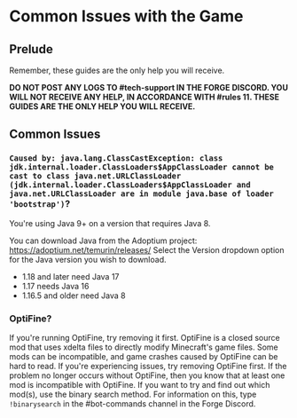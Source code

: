 # Common Issues with the Game
## Prelude
Remember, these guides are the only help you will receive.

**DO NOT POST ANY LOGS TO #tech-support IN THE FORGE DISCORD. YOU WILL NOT RECEIVE ANY HELP, IN ACCORDANCE WITH #rules 11. THESE GUIDES ARE THE ONLY HELP YOU WILL RECEIVE.**

## Common Issues
### `Caused by: java.lang.ClassCastException: class jdk.internal.loader.ClassLoaders$AppClassLoader cannot be cast to class java.net.URLClassLoader (jdk.internal.loader.ClassLoaders$AppClassLoader and java.net.URLClassLoader are in module java.base of loader 'bootstrap')`?

You're using Java 9+ on a version that requires Java 8.

You can download Java from the Adoptium project: https://adoptium.net/temurin/releases/
Select the Version dropdown option for the Java version you wish to download.
- 1.18 and later need Java 17
- 1.17 needs Java 16
- 1.16.5 and older need Java 8

### OptiFine?
If you're running OptiFine, try removing it first. OptiFine is a closed source mod that uses xdelta files to directly modify Minecraft's game files. Some mods can be incompatible, and game crashes caused by OptiFine can be hard to read. If you're experiencing issues, try removing OptiFine first. If the problem no longer occurs without OptiFine, then you know that at least one mod is incompatible with OptiFine. If you want to try and find out which mod(s), use the binary search method. For information on this, type `!binarysearch` in the #bot-commands channel in the Forge Discord. 
